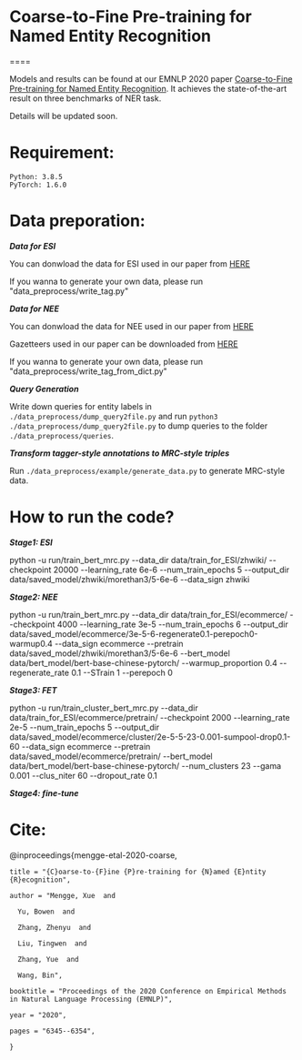 # Coarse-to-Fine Pre-training for Named Entity Recognition
====

Models and results can be found at our EMNLP 2020 paper [Coarse-to-Fine Pre-training for Named Entity Recognition](https://www.aclweb.org/anthology/2020.emnlp-main.514.pdf). It achieves the state-of-the-art result on three benchmarks of NER task.

Details will be updated soon.

Requirement:
======
	Python: 3.8.5
	PyTorch: 1.6.0

Data preporation:
======

***Data for ESI***

You can donwload the data for ESI used in our paper from [HERE](https://drive.google.com/drive/folders/1qE-4P0SH8qHamPHwmlX2z_0cZQnc1bXd?usp=sharing)

If you wanna to generate your own data, please run "data_preprocess/write_tag.py"

***Data for NEE***

You can donwload the data for NEE used in our paper from [HERE](https://drive.google.com/drive/folders/1-2dPlo1iLhKWHzdicS01RxEaipSQwgia?usp=sharing)

Gazetteers used in our paper can be downloaded from [HERE](https://drive.google.com/drive/folders/1COlXFWFIWrN8nHeE7HUHdso5m5IK3T33?usp=sharing)

If you wanna to generate your own data, please run "data_preprocess/write_tag_from_dict.py"

***Query Generation***

Write down queries for entity labels in `./data_preprocess/dump_query2file.py` and run `python3 ./data_preprocess/dump_query2file.py` to dump queries to the folder `./data_preprocess/queries`. 

***Transform tagger-style annotations to MRC-style triples*** 

Run `./data_preprocess/example/generate_data.py` to generate MRC-style data. 

How to run the code?
====

***Stage1: ESI***

python -u run/train_bert_mrc.py --data_dir data/train_for_ESI/zhwiki/ --checkpoint 20000 --learning_rate 6e-6 --num_train_epochs 5 --output_dir data/saved_model/zhwiki/morethan3/5-6e-6 --data_sign zhwiki

***Stage2: NEE***

python -u run/train_bert_mrc.py --data_dir data/train_for_ESI/ecommerce/ --checkpoint 4000 --learning_rate 3e-5 --num_train_epochs 6 --output_dir data/saved_model/ecommerce/3e-5-6-regenerate0.1-perepoch0-warmup0.4 --data_sign ecommerce --pretrain data/saved_model/zhwiki/morethan3/5-6e-6 --bert_model data/bert_model/bert-base-chinese-pytorch/ --warmup_proportion 0.4 --regenerate_rate 0.1 --STrain 1 --perepoch 0

***Stage3: FET***

python -u run/train_cluster_bert_mrc.py --data_dir data/train_for_ESI/ecommerce/pretrain/ --checkpoint 2000 --learning_rate 2e-5 --num_train_epochs 5 --output_dir data/saved_model/ecommerce/cluster/2e-5-5-23-0.001-sumpool-drop0.1-60 --data_sign ecommerce --pretrain data/saved_model/ecommerce/pretrain/ --bert_model data/bert_model/bert-base-chinese-pytorch/ --num_clusters 23 --gama 0.001 --clus_niter 60 --dropout_rate 0.1 

***Stage4: fine-tune***



Cite: 
========

@inproceedings{mengge-etal-2020-coarse,

    title = "{C}oarse-to-{F}ine {P}re-training for {N}amed {E}ntity {R}ecognition",
    
    author = "Mengge, Xue  and
    
      Yu, Bowen  and
      
      Zhang, Zhenyu  and
      
      Liu, Tingwen  and
      
      Zhang, Yue  and
      
      Wang, Bin",
      
    booktitle = "Proceedings of the 2020 Conference on Empirical Methods in Natural Language Processing (EMNLP)",
    
    year = "2020",
    
    pages = "6345--6354",
    
    }
